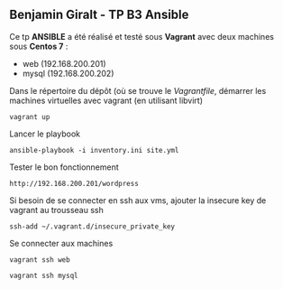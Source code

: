 ## Benjamin Giralt - TP B3 Ansible

Ce tp **ANSIBLE** a été réalisé et testé sous **Vagrant**  avec deux machines sous **Centos 7** :
* web (192.168.200.201)
* mysql (192.168.200.202)

Dans le répertoire du dépôt (où se trouve le *Vagrantfile*, démarrer les machines virtuelles avec vagrant (en utilisant libvirt)
```
vagrant up
```

Lancer le playbook
```
ansible-playbook -i inventory.ini site.yml
```

Tester le bon fonctionnement
```
http://192.168.200.201/wordpress
```

Si besoin de se connecter en ssh aux vms, ajouter la insecure key de vagrant au trousseau ssh
```
ssh-add ~/.vagrant.d/insecure_private_key
```

Se connecter aux machines
```
vagrant ssh web
```

```
vagrant ssh mysql
```